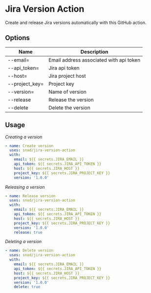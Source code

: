 # Jira Version Action

Create and release Jira versions automatically with this GitHub action.

## Options

| Name           | Description                             |
|----------------|-----------------------------------------|
| --email=       | Email address associated with api token |
| --api_token=   | Jira api token                          |
| --host=        | Jira project host                       |
| --project_key= | Project key                             |
| --version=     | Name of version                         |
| --release      | Release the version                     |
| --delete       | Delete the version                      |

## Usage

*Creating a version*

```yaml
- name: Create version
  uses: snxd/jira-version-action
  with:
    email: ${{ secrets.JIRA_EMAIL }}
    api_token: ${{ secrets.JIRA_API_TOKEN }}
    host: ${{ secrets.JIRA_HOST }}
    project_key: ${{ secrets.JIRA_PROJECT_KEY }}
    version: '1.0.0'
```

*Releasing a version*

```yaml
- name: Release version
  uses: snxd/jira-version-action
  with:
    email: ${{ secrets.JIRA_EMAIL }}
    api_token: ${{ secrets.JIRA_API_TOKEN }}
    host: ${{ secrets.JIRA_HOST }}
    project_key: ${{ secrets.JIRA_PROJECT_KEY }}
    version: '1.0.0'
    release: true
```

*Deleting a version*

```yaml
- name: Delete version
  uses: snxd/jira-version-action
  with:
    email: ${{ secrets.JIRA_EMAIL }}
    api_token: ${{ secrets.JIRA_API_TOKEN }}
    host: ${{ secrets.JIRA_HOST }}
    project_key: ${{ secrets.JIRA_PROJECT_KEY }}
    version: '1.0.0'
    delete: true
```

